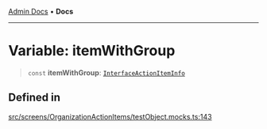 [Admin Docs](/) • **Docs**

***

# Variable: itemWithGroup

> `const` **itemWithGroup**: [`InterfaceActionItemInfo`](../../../../utils/interfaces/interfaces/InterfaceActionItemInfo.md)

## Defined in

[src/screens/OrganizationActionItems/testObject.mocks.ts:143](https://github.com/PalisadoesFoundation/talawa-admin/blob/main/src/screens/OrganizationActionItems/testObject.mocks.ts#L143)
